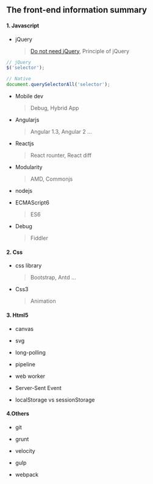 ## The front-end information summary

#### 1. Javascript

* jQuery
  > [Do not need jQuery](https://github.com/oneuijs/You-Dont-Need-jQuery/blob/master/README.md), Principle of jQuery

```js
// jQuery
$('selector');

// Native
document.querySelectorAll('selector');
```

* Mobile dev
  > Debug, Hybrid App

* Angularjs
  > Angular 1.3, Angular 2 ...

* Reactjs
  > React rounter, React diff

* Modularity
  > AMD, Commonjs

* nodejs

* ECMAScript6
  > ES6

* Debug
  > Fiddler

#### 2. Css

* css library
  > Bootstrap, Antd ...

* Css3
  > Animation

#### 3. Html5

* canvas

* svg

* long-polling

* pipeline

* web worker

* Server-Sent Event

* localStorage vs sessionStorage

#### 4.Others

* git

* grunt

* velocity

* gulp

* webpack

